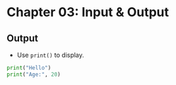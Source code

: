 # Chapter 03: Input & Output

## Output
- Use `print()` to display.
```python
print("Hello")
print("Age:", 20)
```
